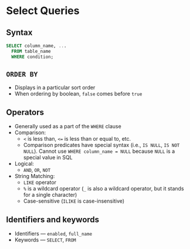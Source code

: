# Select Queries

## Syntax

```sql
SELECT column_name, ...
  FROM table_name
  WHERE condition;
```

## `ORDER BY`

* Displays in a particular sort order
* When ordering by boolean, `false` comes before `true`

## Operators

* Generally used as a part of the `WHERE` clause
* Comparison:
  * `<` is less than, `<=` is less than or equal to, etc.
  * Comparison predicates have special syntax (i.e., `IS NULL`, `IS NOT NULL`). Cannot use `WHERE column_name = NULL` because `NULL` is a special value in SQL
* Logical:
  * `AND`, `OR`, `NOT`
* String Matching:
  * `LIKE` operator
  * `%` is a wildcard operator (`_` is also a wildcard operator, but it stands for a single character)
  * Case-sensitive (`ILIKE` is case-insensitive)

## Identifiers and keywords

* Identifiers — `enabled`, `full_name`
* Keywords — `SELECT`, `FROM`

